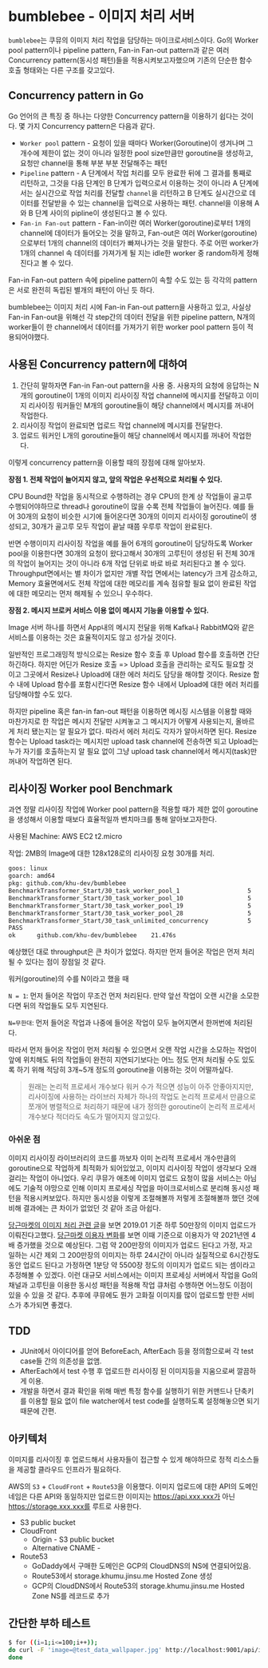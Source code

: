 # bumblebee - 이미지 처리 서버

`bumblebee`는 쿠뮤의 이미지 처리 작업을 담당하는 마이크로서비스이다. Go의 Worker pool pattern이나 pipeline pattern, Fan-in Fan-out pattern과 같은 여러 Concurrency pattern(동시성 패턴)들을 적용시켜보고자했으며 기존의 단순한 함수 호출 형태와는 다른 구조를 갖고있다.

## Concurrency pattern in Go

Go 언어의 큰 특징 중 하나는 다양한 Concurrency pattern을 이용하기 쉽다는 것이다. 몇 가지 Concurrency pattern은 다음과 같다.

* `Worker pool` pattern - 요청이 있을 때마다 Worker(Goroutine)이 생겨나며 그 개수에 제한이 없는 것이 아니라 일정한 pool size만큼만 goroutine을 생성하고, 요청만 channel을 통해 부분 부분 전달해주는 패턴
* `Pipeline` pattern - A 단계에서 작업 처리를 모두 완료한 뒤에 그 결과를 통째로 리턴하고, 그것을 다음 단계인 B 단계가 입력으로서 이용하는 것이 아니라 A 단계에서는 실시간으로 작업 처리를 전달할 `channel`을 리턴하고 B 단계도 실시간으로 데이터를 전달받을 수 있는 channel을 입력으로 사용하는 패턴. channel을 이용해 A와 B 단계 사이의 pipline이 생성된다고 볼 수 있다.
* `Fan-in Fan-out` pattern - Fan-in이란 여러 Worker(goroutine)로부터 1개의 channel에 데이터가 들어오는 것을 말하고, Fan-out은 여러 Worker(goroutine)으로부터 1개의 channel의 데이터가 빠져나가는 것을 말한다. 주로 어떤 worker가 1개의 channel 속 데이터를 가져가게 될 지는 idle한 worker 중 random하게 정해진다고 볼 수 있다.

Fan-in Fan-out pattern 속에 pipeline pattern이 속할 수도 있는 등 각각의 pattern은 서로 완전히 독립된  별개의 패턴이 아닌 듯 하다.

bumblebee는 이미지 처리 시에 Fan-in Fan-out pattern을 사용하고 있고, 사실상 Fan-in Fan-out을 위해선 각 step간의 데이터 전달을 위한 pipeline pattern, N개의 worker들이 한 channel에서 데이터를 가져가기 위한 worker pool pattern 등이 적용되어야했다.

## 사용된 Concurrency pattern에 대하여

1. 간단히 말하자면 Fan-in Fan-out pattern을 사용 중. 사용자의 요청에 응답하는 N개의 goroutine이 1개의 이미지 리사이징 작업 channel에 메시지를 전달하고 이미지 리사이징 워커들인 M개의 goroutine들이 해당 channel에서 메시지를 꺼내어 작업한다.
2. 리사이징 작업이 완료되면 업로드 작업 channel에 메시지를 전달한다.
3. 업로드 워커인 L개의 goroutine들이 해당 channel에서 메시지를 꺼내어 작업한다.

이렇게 concurrency pattern을 이용할 때의 장점에 대해 알아보자.



**장점 1. 전체 작업이 늘어지지 않고, 앞의 작업은 우선적으로 처리될 수 있다.**

CPU Bound한 작업을 동시적으로 수행하려는 경우 CPU의 한계 상 작업들이 골고루 수행되어야하므로 thread나 goroutine이 많을 수록 전체 작업들이 늘어진다. 예를 들어 30개의 요청이 비슷한 시기에 들어온다면 30개의 이미지 리사이징 goroutine이 생성되고, 30개가 골고루 모두 작업이 끝날 때쯤 우루루 작업이 완료된다.

반면 수행이미지 리사이징 작업을 예를 들어 6개의 goroutine이 담당하도록 Worker pool을 이용한다면 30개의 요청이 왔다고해서 30개의 고루틴이 생성된 뒤 전체 30개의 작업이 늘어지는 것이 아니라 6개 작업 단위로 바로 바로 처리된다고 볼 수 있다. Throughput면에서는 별 차이가 없지만 개별 작업 면에서는 latency가 크게 감소하고, Memory 효율면에서도 전체 작업에 대한 메모리를 계속 점유할 필요 없이 완료된 작업에 대한 메모리는 먼저 해제될 수 있으니 우수하다.



**장점 2. 메시지 브로커 서비스 이용 없이 메시지 기능을 이용할 수 있다.**

Image 서버 하나를 하면서 App내의 메시지 전달을 위해 Kafka나 RabbitMQ와 같은 서비스를 이용하는 것은 효율적이지도 않고 성가실 것이다.

일반적인 프로그래밍적 방식으로는 Resize 함수 호출 후 Upload 함수를 호출하면 간단하긴하다. 하지만 어딘가 Resize 호출 => Upload 호출을 관리하는 로직도 필요할 것이고 그곳에서 Resize나 Upload에 대한 에러 처리도 담당을 해야할 것이다. Resize 함수 내에 Upload 함수를 포함시킨다면 Resize 함수 내에서 Upload에 대한 에러 처리를 담당해야할 수도 있다.

하지만 pipeline 혹은 fan-in fan-out 패턴을 이용하면 메시징 시스템을 이용할 때와 마찬가지로 한 작업은 메시지 전달만 시켜놓고 그 메시지가 어떻게 사용되는지, 올바르게 처리 됐는지는 알 필요가 없다. 따라서 에러 처리도 각자가 알아서하면 된다. Resize 함수는 Upload task라는 메시지만 upload task channel에 전송하면 되고 Upload는 누가 자기를 호출하는지 알 필요 없이 그냥 upload task channel에서 메시지(task)만 꺼내어 작업하면 된다.

## 리사이징 Worker pool Benchmark

과연 정말 리사이징 작업에 Worker pool pattern을 적용할 때가 제한 없이 goroutine을 생성해서 이용할 때보다 효율적일까 벤치마크를 통해 알아보고자한다.

사용된 Machine: AWS EC2 t2.micro

작업: 2MB의 Image에 대한 128x128로의 리사이징 요청 30개를 처리.

```bash
goos: linux
goarch: amd64
pkg: github.com/khu-dev/bumblebee
BenchmarkTransformer_Start/30_task_worker_pool_1         	       5	 426898179 ns/op
BenchmarkTransformer_Start/30_task_worker_pool_10        	       5	 424531051 ns/op
BenchmarkTransformer_Start/30_task_worker_pool_19        	       5	 423642287 ns/op
BenchmarkTransformer_Start/30_task_worker_pool_28        	       5	 424124379 ns/op
BenchmarkTransformer_Start/30_task_unlimited_concurrency 	       5	 425058364 ns/op
PASS
ok  	github.com/khu-dev/bumblebee	21.476s
```

예상했던 대로 throughput은 큰 차이가 없었다. 하지만 먼저 들어온 작업은 먼저 처리될 수 있다는 점이 장점일 것 같다.

워커(goroutine)의 수를 N이라고 했을 때

`N = 1`: 먼저 들어온 작업이 무조건 먼저 처리된다. 만약 앞선 작업이 오랜 시간을 소모한다면 뒤의 작업들도 모두 지연된다.

`N=무한대`: 먼저 들어온 작업과 나중에 들어온 작업이 모두 늘어지면서 한꺼번에 처리된다.



따라서 먼저 들어온 작업이 먼저 처리될 수 있으면서 오랜 작업 시간을 소모하는 작업이 앞에 위치해도 뒤의 작업들이 완전히 지연되기보다는 어느 정도 먼저 처리될 수도 있도록 하기 위해 적당히 3개~5개 정도의 goroutine을 이용하는 것이 어떨까싶다.

> 원래는 논리적 프로세서 개수보다 워커 수가 적으면 성능이 아주 안좋아지지만, 리사이징에 사용하는 라이브러 자체가 하나의 작업도 논리적 프로세서 만큼으로 쪼개어 병렬적으로 처리하기 때문에 내가 정의한 goroutine이 논리적 프로세서 개수보다 적더라도 속도가 떨어지지 않고있다.

### 아쉬운 점

이미지 리사이징 라이브러리의 코드를 까보자 이미 논리적 프로세서 개수만큼의 goroutine으로 작업하게 최적화가 되어있었고, 이미지 리사이징 작업이 생각보다 오래 걸리는 작업이 아니었다. 우리 쿠뮤가 애초에 이미지 업로드 요청이 많을 서비스는 아님에도 기술적 야망으로 인해 이미지 프로세싱 작업을 마이크로서비스로 분리해 동시성 패턴을 적용시켜보았다. 하지만 동시성을 이렇게 조절해볼까 저렇게 조절해볼까 했던 것에 비해 결과에는 큰 차이가 없었던 것 같아 조금 아쉽다.

[당근마켓의 이미지 처리 관련 글](https://medium.com/daangn/lambda-edge%EB%A1%9C-%EA%B5%AC%ED%98%84%ED%95%98%EB%8A%94-on-the-fly-%EC%9D%B4%EB%AF%B8%EC%A7%80-%EB%A6%AC%EC%82%AC%EC%9D%B4%EC%A7%95-f4e5052d49f3)을 보면 2019.01 기준 하루 50만장의 이미지 업로드가 이뤄진다고했다. [당근마켓 이용자 변화](https://brunch.co.kr/@trendlite/12)를 보면 이때 기준으로 이용자가 약 2021년엔 4배 증가했을 것으로 예상된다. 그럼 약 200만장의 이미지가 업로드 된다고 가정, 자고 일하는 시간 제외 그 200만장의 이미지는 하루 24시간이 아니라 실질적으로 6시간정도 동안 업로드 된다고 가정하면 1분당 약 5500장 정도의 이미지가 업로드 되는 셈이라고 추정해볼 수 있겠다. 이런 대규모 서비스에서는 이미지 프로세싱 서버에서 작업을 Go의 채널과 고루틴을 이용한 동시성 패턴을 적용해 작업 큐처럼 수행하면 어느정도 이점이 있을 수 있을 것 같다. 추후에 쿠뮤에도 뭔가 고화질 이미지를 많이 업로드할 만한 서비스가 추가되면 좋겠다.

## TDD

* JUnit에서 아이디어를 얻어 BeforeEach, AfterEach 등을 정의함으로써 각 test case들 간의 의존성을 없앰.
* AfterEach에서 test 수행 후 업로드한 리사이징 된 이미지등을 지움으로써 깔끔하게 이용.
* 개발을 하면서 결과 확인을 위해 매번 특정 함수를 실행하기 위한 커맨드나 단축키를 이용할 필요 없이 file watcher에서 test code를 실행하도록 설정해놓으면 되기 때문에 간편.

## 아키텍처

이미지를 리사이징 후 업로드해서 사용자들이 접근할 수 있게 해야하므로 정적 리소스들을 제공할 클라우드 인프라가 필요하다.

AWS의 `S3` + `CloudFront` + `Route53`을 이용했다. 이미지 업로드에 대한 API의 도메인 네임은 다른 API와 동일하지만
업로드한 이미지는 https://api.xxx.xxx가 아닌 https://storage.xxx.xxx를 루트로 사용한다.

* S3 public bucket
* CloudFront
  * Origin - S3 public bucket
  * Alternative CNAME - 
* Route53
  * GoDaddy에서 구매한 도메인은 GCP의 CloudDNS의 NS에 연결되어있음.
  * Route53에서 storage.khumu.jinsu.me Hosted Zone 생성
  * GCP의 CloudDNS에서 Route53의 storage.khumu.jinsu.me Hosted Zone NS를 레코드로 추가
  
## 간단한 부하 테스트

```bash
$ for ((i=1;i<=100;i++)); 
do curl -F 'image=@test_data_wallpaper.jpg' http://localhost:9001/api/images
done
```